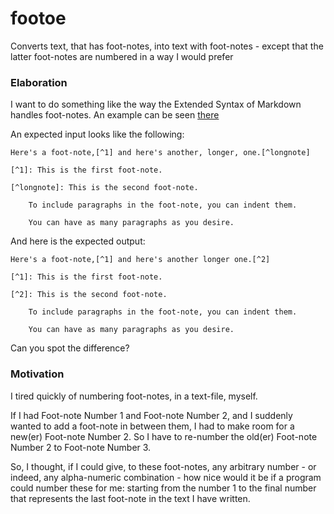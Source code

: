# footoe

Converts text, that has foot-notes, into text with foot-notes - except 
that the latter foot-notes are numbered in a way I would prefer

### Elaboration

I want to do something like the way the Extended Syntax of Markdown 
handles foot-notes. An example can be seen 
[there](https://www.markdownguide.org/extended-syntax/#footnotes)

An expected input looks like the following:

```
Here's a foot-note,[^1] and here's another, longer, one.[^longnote]

[^1]: This is the first foot-note.

[^longnote]: This is the second foot-note.

    To include paragraphs in the foot-note, you can indent them.
	
	You can have as many paragraphs as you desire.

```

And here is the expected output:

```
Here's a foot-note,[^1] and here's another longer one.[^2]

[^1]: This is the first foot-note.

[^2]: This is the second foot-note.

    To include paragraphs in the foot-note, you can indent them.
	
	You can have as many paragraphs as you desire.
```

Can you spot the difference?

### Motivation

I tired quickly of numbering foot-notes, in a text-file, myself.

If I had Foot-note Number 1 and Foot-note Number 2, and I suddenly
wanted to add a foot-note in between them, I had to make room for a new(er)
Foot-note Number 2. So I have to re-number the old(er) Foot-note
Number 2 to Foot-note Number 3. 

So, I thought, if I could give, to these foot-notes, any arbitrary 
number - or indeed, any alpha-numeric combination - how nice would it be if a program could
number these for me: starting from the number 1 to the final number that
represents the last foot-note in the text I have written.
